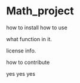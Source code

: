 # Math_project

how to install
how to use

what function in it.


license info.

how to contribute

yes yes yes 
